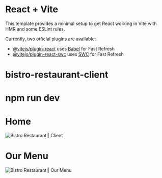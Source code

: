 # React + Vite

This template provides a minimal setup to get React working in Vite with HMR and some ESLint rules.

Currently, two official plugins are available:

- [@vitejs/plugin-react](https://github.com/vitejs/vite-plugin-react/blob/main/packages/plugin-react/README.md) uses [Babel](https://babeljs.io/) for Fast Refresh
- [@vitejs/plugin-react-swc](https://github.com/vitejs/vite-plugin-react-swc) uses [SWC](https://swc.rs/) for Fast Refresh
# bistro-restaurant-client
# npm run dev   

# Home
<img src="https://i.ibb.co/Qv5QhBq/Screenshot-2023-09-13-at-01-28-18-Bistro-Boss-Home.png" alt="Bistro Restaurant|| Client" />

# Our Menu
<img src="https://i.ibb.co/pW4hcpP/Screenshot-2023-09-13-at-01-30-46-Bistro-Boss-Menu.png" alt="Bistro Restaurant|| Our Menu" />
